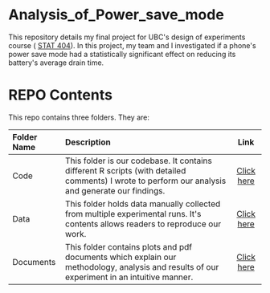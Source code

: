 # Analysis_of_Power_save_mode
This repository details my final project for UBC's design of experiments course ( [STAT 404](https://courses.students.ubc.ca/cs/courseschedule?pname=subjarea&tname=subj-course&dept=STAT&course=404)). In this project, my team and I investigated if a phone's power save mode had a statistically significant effect on reducing its battery's average drain time.


# REPO Contents
This repo contains three folders. They are:

Folder Name | Description | Link
:------------ | :------------------------ | :----------------------------------:
Code | This folder is our codebase. It contains different R scripts (with detailed comments) I wrote to perform our analysis and generate our findings. | [Click here](https://github.com/navysealtf9k/Analysis_of_Power_save_mode/tree/master/Code)
Data | This folder holds data manually collected from multiple experimental runs. It's contents allows readers to reproduce our work.| [Click here](https://github.com/navysealtf9k/Analysis_of_Power_save_mode/tree/master/Data)
Documents | This folder contains plots and pdf documents which explain our methodology, analysis and results of our experiment in an intuitive manner. | [Click here](https://github.com/navysealtf9k/Analysis_of_Power_save_mode/blob/master/Results/Effectiveness%20of%20Power%20Save%20mode%20in%20mobile%20phones.pdf)

